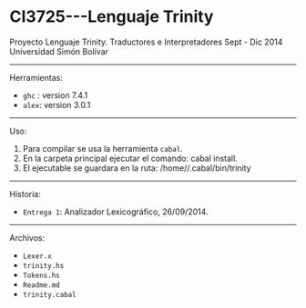 CI3725---Lenguaje Trinity
==========================================================

Proyecto Lenguaje Trinity.
Traductores e Interpretadores Sept - Dic 2014
Universidad Simón Bolívar

---

Herramientas:

* `ghc` : version 7.4.1
* `alex`: version 3.0.1

---
Uso:

1. Para compilar se usa la herramienta `cabal`.
2. En la carpeta principal ejecutar el comando: cabal install.
3. El ejecutable se guardara en la ruta: /home/<usuario>/.cabal/bin/trinity

---

Historia:

* `Entrega 1`: Analizador Lexicográfico, 26/09/2014.

---

Archivos:

* `Lexer.x`
* `trinity.hs`
* `Tokens.hs`
* `Readme.md`
* `trinity.cabal`
	   
